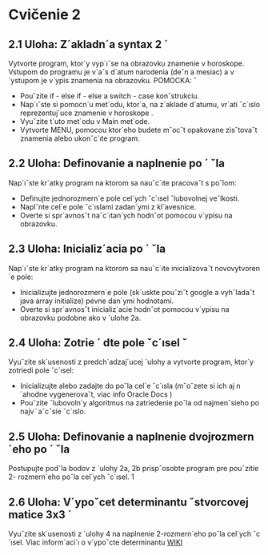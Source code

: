 # Cvičenie 2
## 2.1 Uloha: Z´akladn´a syntax 2 ´
Vytvorte program, ktor´y vyp´ıˇse na obrazovku znamenie v horoskope. Vstupom
do programu je v´aˇs d´atum narodenia (deˇn a mesiac) a v´ystupom je v´ypis znamenia na obrazovku.
POMOCKA: ˆ
- Pouˇzite if - else if - else a switch - case konˇstrukciu.
- Nap´ıˇste si pomocn´u met´odu, ktor´a, na z´aklade d´atumu, vr´ati ˇc´ıslo reprezentuj´uce znamenie v horoskope .
- Vyuˇzite t´uto met´odu v Main met´ode.
- Vytvorte MENU, pomocou ktor´eho budete mˆocˇt opakovane zisˇtovaˇt znamenia
  alebo ukonˇc´ıte program.
## 2.2 Uloha: Definovanie a naplnenie po ´ ˇla
  Nap´ıˇste kr´atky program na ktorom sa nauˇc´ıte pracovaˇt s poˇlom:
- Definujte jednorozmern´e pole cel´ych ˇc´ısel ˇlubovolnej veˇlkosti.
- Naplˇnte cel´e pole ˇc´ıslami zadan´ymi z kl´avesnice.
- Overte si spr´avnosˇt naˇc´ıtan´ych hodnˆot pomocou v´ypisu na obrazovku. 
## 2.3 Uloha: Inicializ´acia po ´ ˇla
  Nap´ıˇste kr´atky program na ktorom sa nauˇc´ıte inicializovaˇt novovytvoren´e pole:
- Inicializujte jednorozmern´e pole (sk´uskte pouˇziˇt google a vyhˇladaˇt java array
  initialize) pevne dan´ymi hodnotami.
- Overte si spr´avnosˇt inicializ´acie hodnˆot pomocou v´ypisu na obrazovku podobne
  ako v ´ulohe 2a. 
## 2.4 Uloha: Zotrie ´ dte pole ˇc´ısel ˇ
  Vyuˇzite sk´usenosti z predch´adzaj´ucej ´ulohy a vytvorte program, ktor´y zotriedi
  pole ˇc´ısel:
- Inicializujte alebo zadajte do poˇla cel´e ˇc´ısla (mˆoˇzete si ich aj n´ahodne vygenerovaˇt, viac info Oracle Docs )
- Pouˇzite ˇlubovoln´y algoritmus na zatriedenie poˇla od najmenˇsieho po najv¨aˇcˇsie
  ˇc´ıslo. 
## 2.5 Uloha: Definovanie a naplnenie dvojrozmern´eho po ´ ˇla
  Postupujte podˇla bodov z ´ulohy 2a, 2b prispˆosobte program pre pouˇzitie 2-
  rozmern´eho poˇla cel´ych ˇc´ısel.
  1
## 2.6 Uloha: V´ypoˇcet determinantu ˇstvorcovej matice 3x3 ´
  Vyuˇzite sk´usenosti z ´ulohy 4 na naplnenie 2-rozmern´eho poˇla cel´ych ˇc´ısel.
  Viac inform´aci´ı o v´ypoˇcte determinantu [WIKI](https://sk.wikipedia.org/wiki/Determinant_(matematika) "Wikipedia")